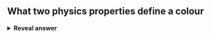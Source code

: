 ## What two physics properties define a colour
<details>
<summary><b>Reveal answer</b></summary>
Wavelength<br>Amplitude - its intensity
</details>
